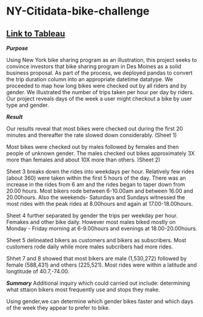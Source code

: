 # NY-Citidata-bike-challenge

## [Link to Tableau](https://public.tableau.com/views/NYcitidatachallenge/Story1?:language=en-US&publish=yes&:display_count=n&:origin=viz_share_link)

***Purpose***

Using New York bike sharing program as an illustration, this project seeks to convince investors that bike sharing program in Des Moines as a solid business proposal.
As part of the process, we deployed pandas to convert the trip duration column into an appropriate datetime datatype. We proceeded to map how long bikes were checked out by all riders and by gender. We illustrated the number of trips taken per hour per day by riders. Our project reveals days of the week a user might checkout a bike by user type and gender.

***Result***

Our results reveal that most bikes were checked out during the first 20 minutes and thereafter the rate slowed down considerably. (Sheet 1)

Most bikes were checked out by males followed by females and then people of unknown gender. The males checked out bikes approximately 3X more than females and about 10X more than others. )Sheet 2)

Sheet 3 breaks down the rides into weekdays per hour. Relatively few rides (about 360) were taken within the first 5 hours of the day. There was an increase in the rides from 6 am and the rides began to taper down from 20.00 hours. Most bikers rode between 6-10.00am and between 16.00 and 20.00hours. Also the weekends- Saturdays and Sundays witnessed the most rides with the peak rides at 8.00hours and again at 17.00-18.00hours.

Sheet 4 further separated by gender the trips per weekday per hour. Femakes and other bike daily. However most males biked mostly on Monday - Friday morning at 6-9.00hours and evenings at 18.00-20.00hours.

Sheet 5 delineated bikers as customers and bikers as subscribers. Most customers rode daily while more males subcribers had more rides.

Shhet 7 and 8 showed that most bikers are male (1,530,272) followed by female (588,431) and others (225,521).
Most rides were within a latitude and longtitude of 40.7,-74.00.



***Summary***
Additional inquiry which could carried out include: determining what sttaion bikers most frequently use and stops they make.

Using gender,we can determine which gender bikes faster and which days of the week they appear to prefer to bike.

